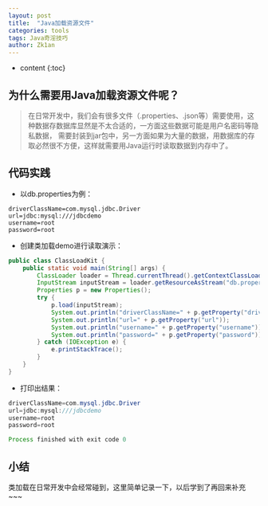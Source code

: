 ```yaml
---
layout: post
title:  "Java加载资源文件"
categories: tools
tags: Java奇淫技巧
author: Zk1an
---
```


* content
{:toc}


## 为什么需要用Java加载资源文件呢？
>在日常开发中，我们会有很多文件（.properties、.json等）需要使用，这种数据存数据库显然是不太合适的，一方面这些数据可能是用户名密码等隐私数据，
需要封装到jar包中，另一方面如果为大量的数据，用数据库的存取必然很不方便，这样就需要用Java运行时读取数据到内存中了。

## 代码实践  
- 以db.properties为例：
```properties
driverClassName=com.mysql.jdbc.Driver
url=jdbc:mysql:///jdbcdemo
username=root
password=root
```

- 创建类加载demo进行读取演示：
```java
public class ClassLoadKit {
    public static void main(String[] args) {
        ClassLoader loader = Thread.currentThread().getContextClassLoader();
        InputStream inputStream = loader.getResourceAsStream("db.properties");
        Properties p = new Properties();
        try {
            p.load(inputStream);
            System.out.println("driverClassName=" + p.getProperty("driverClassName"));
            System.out.println("url=" + p.getProperty("url"));
            System.out.println("username=" + p.getProperty("username"));
            System.out.println("password=" + p.getProperty("password"));
        } catch (IOException e) {
            e.printStackTrace();
        }
    }
}
```

- 打印出结果：
```java
driverClassName=com.mysql.jdbc.Driver
url=jdbc:mysql:///jdbcdemo
username=root
password=root

Process finished with exit code 0
```

## 小结
类加载在日常开发中会经常碰到，这里简单记录一下，以后学到了再回来补充 ~~~

